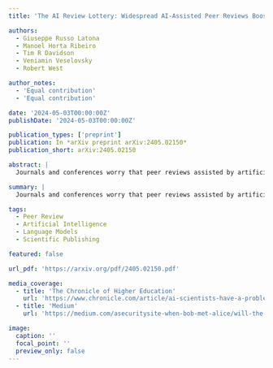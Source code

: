 ```yaml
---
title: 'The AI Review Lottery: Widespread AI-Assisted Peer Reviews Boost Paper Scores and Acceptance Rates'

authors:
  - Giuseppe Russo Latona
  - Manoel Horta Ribeiro
  - Tim R Davidson
  - Veniamin Veselovsky
  - Robert West

author_notes:
  - 'Equal contribution'
  - 'Equal contribution'

date: '2024-05-03T00:00:00Z'
publishDate: '2024-05-03T00:00:00Z'

publication_types: ['preprint']
publication: In *arXiv preprint arXiv:2405.02150*
publication_short: arXiv:2405.02150

abstract: |
  Journals and conferences worry that peer reviews assisted by artificial intelligence (AI), in particular, large language models (LLMs), may negatively influence the validity and fairness of the peer-review system, a cornerstone of modern science. In this work, we address this concern with a quasi-experimental study of the prevalence and impact of AI-assisted peer reviews in the context of the 2024 International Conference on Learning Representations (ICLR), a large and prestigious machine-learning conference. Our contributions are threefold. Firstly, we obtain a lower bound for the prevalence of AI-assisted reviews at ICLR 2024 using the GPTZero LLM detector, estimating that at least 15.8% of reviews were written with AI assistance. Secondly, we estimate the impact of AI-assisted reviews on submission scores. Considering pairs of reviews with different scores assigned to the same paper, we find that in 53.4% of pairs the AI-assisted review scores higher than the human review (p=0.002; relative difference in probability of scoring higher: +14.4% in favor of AI-assisted reviews). Thirdly, we assess the impact of receiving an AI-assisted peer review on submission acceptance. In a matched study, submissions near the acceptance threshold that received an AI-assisted peer review were 4.9 percentage points (p=0.024) more likely to be accepted than submissions that did not. Overall, we show that AI-assisted reviews are consequential to the peer-review process and offer a discussion on future implications of current trends

summary: |
  Journals and conferences worry that peer reviews assisted by artificial intelligence (AI), in particular, large language models (LLMs), may negatively influence the validity and fairness of the peer-review system, a cornerstone of modern science. In this work, we address this concern with a quasi-experimental study of the prevalence and impact of AI-assisted peer reviews in the context of the 2024 International Conference on Learning Representations (ICLR), a large and prestigious machine-learning conference. Our contributions are threefold. Firstly, we obtain a lower bound for the prevalence of AI-assisted reviews at ICLR 2024 using the GPTZero LLM detector, estimating that at least 15.8% of reviews were written with AI assistance. Secondly, we estimate the impact of AI-assisted reviews on submission scores. Considering pairs of reviews with different scores assigned to the same paper, we find that in 53.4% of pairs the AI-assisted review scores higher than the human review (p=0.002; relative difference in probability of scoring higher: +14.4% in favor of AI-assisted reviews). Thirdly, we assess the impact of receiving an AI-assisted peer review on submission acceptance. In a matched study, submissions near the acceptance threshold that received an AI-assisted peer review were 4.9 percentage points (p=0.024) more likely to be accepted than submissions that did not. Overall, we show that AI-assisted reviews are consequential to the peer-review process and offer a discussion on future implications of current trends

tags:
  - Peer Review
  - Artificial Intelligence
  - Language Models
  - Scientific Publishing

featured: false

url_pdf: 'https://arxiv.org/pdf/2405.02150.pdf'

media_coverage:
  - title: 'The Chronicle of Higher Education'
    url: 'https://www.chronicle.com/article/ai-scientists-have-a-problem-ai-bots-are-reviewing-their-work'
  - title: 'Medium'
    url: 'https://medium.com/asecuritysite-when-bob-met-alice/will-the-last-human-researcher-please-close-the-door-after-them-72a768130d1b'

image:
  caption: ''
  focal_point: ''
  preview_only: false
---
```

